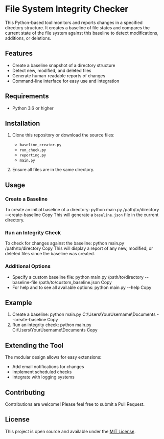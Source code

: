 # File System Integrity Checker

This Python-based tool monitors and reports changes in a specified directory structure. It creates a baseline of file states and compares the current state of the file system against this baseline to detect modifications, additions, or deletions.

## Features

- Create a baseline snapshot of a directory structure
- Detect new, modified, and deleted files
- Generate human-readable reports of changes
- Command-line interface for easy use and integration

## Requirements

- Python 3.6 or higher

## Installation

1. Clone this repository or download the source files:
   - `baseline_creator.py`
   - `run_check.py`
   - `reporting.py`
   - `main.py`

2. Ensure all files are in the same directory.

## Usage

### Create a Baseline

To create an initial baseline of a directory:
python main.py /path/to/directory --create-baseline
Copy
This will generate a `baseline.json` file in the current directory.

### Run an Integrity Check

To check for changes against the baseline:
python main.py /path/to/directory
Copy
This will display a report of any new, modified, or deleted files since the baseline was created.

### Additional Options

- Specify a custom baseline file:
python main.py /path/to/directory --baseline-file /path/to/custom_baseline.json
Copy
- For help and to see all available options:
python main.py --help
Copy
## Example

1. Create a baseline:
python main.py C:\Users\YourUsername\Documents --create-baseline
Copy
2. Run an integrity check:
python main.py C:\Users\YourUsername\Documents
Copy
## Extending the Tool

The modular design allows for easy extensions:
- Add email notifications for changes
- Implement scheduled checks
- Integrate with logging systems

## Contributing

Contributions are welcome! Please feel free to submit a Pull Request.

## License

This project is open source and available under the [MIT License](LICENSE).
